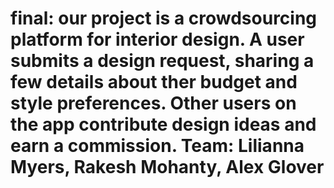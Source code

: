 # final: our project is a crowdsourcing platform for interior design. A user submits a design request, sharing a few details about ther budget and style preferences. Other users on the app contribute design ideas and earn a commission. Team: Lilianna Myers, Rakesh Mohanty, Alex Glover